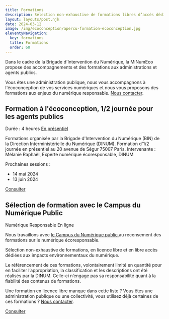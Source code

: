 ```yaml
---
title: Formations
description: Sélection non-exhaustive de formations libres d’accès dédiés aux impacts environnementaux du numérique
layout: layouts/post.njk
date: 2024-03-12
image: /img/ecoconception/apercu-formation-ecoconception.jpg
eleventyNavigation:
  key: formations
  title: Formations
  order: 60
---
```


<div class="fr-highlight">

Dans le cadre de la Brigade d'Intervention du Numérique, la MiNumEco propose des accompagnements et des formations aux administrations et agents publics. 

Vous êtes une administration publique, nous vous accompagnons à l'écoconception de vos services numériques et nous vous proposons des formations aux enjeux du numérique responsable. 
[Nous contacter](/contact).

</div>

## Formation à l'écoconception, 1/2 journée pour les agents publics

<span class="fr-tag">Durée : 4 heures</span> <span class="fr-tag">[En présentiel](https://ecoresponsable.numerique.gouv.fr/agenda/)</span>

Formations organisée par la Brigade d'Intervention du Numérique (BIN) de la Direction Interministérielle du Numérique (DINUM). Formation d'1/2 journée en présentiel au 20 avenue de Ségur 75007 Paris. 
Intervenante : Mélanie Raphaël, Experte numérique écoresponsable, DINUM

Prochaines sessions : 
- 14 mai 2024
- 13 juin 2024

<a href="https://ecoresponsable.numerique.gouv.fr/agenda/" class="fr-btn" target="_blank" title="Nouvelle fenêtre : Voir les dates de formation disponibles">Consulter</a>

## Sélection de formation avec le Campus du Numérique Public

<span class="fr-tag">Numérique Responsable</span> <span class="fr-tag">En ligne</span>

Nous travaillons avec [le Campus du Numérique public ](https://campus.numerique.gouv.fr/catalogue/?themes=1&themes=2)au recensement des formations sur le numérique écoresponsable. 

Sélection non-exhaustive de formations, en licence libre et en libre accès dédiées aux impacts environnementaux du numérique.

Le référencement de ces formations, volontairement limité en quantité pour en faciliter l’appropriation, la classification et les descriptions ont été réalisés par la DINUM. Celle-ci n’engage pas sa responsabilité quant à la fiabilité des contenus de formations.

Une formation en licence libre manque dans cette liste ? Vous êtes une administration publique ou une collectivité, vous utilisez déjà certaines de ces formations ? [Nous contacter](/contact).

<a href="https://design.numerique.gouv.fr/formations/ecoconception/introduction-ecoconception/" class="fr-btn" target="_blank" title="Nouvelle fenêtre : Formation sur design.gouv">Consulter</a>
